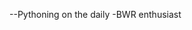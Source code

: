 --Pythoning on the daily
-BWR enthusiast

<!---
JacKna06/JacKna06 is a ✨ special ✨ repository because its `README.md` (this file) appears on your GitHub profile.
You can click the Preview link to take a look at your changes.
--->
